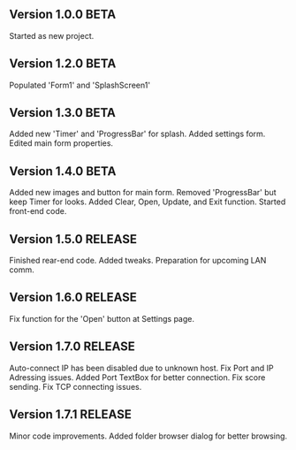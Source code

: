 ## Version 1.0.0 BETA
Started as new project.

## Version 1.2.0 BETA
Populated 'Form1' and 'SplashScreen1'

## Version 1.3.0 BETA
Added new 'Timer' and 'ProgressBar' for splash.
Added settings form.
Edited main form properties.

## Version 1.4.0 BETA
Added new images and button for main form.
Removed 'ProgressBar' but keep Timer for looks.
Added Clear, Open, Update, and Exit function.
Started front-end code.

## Version 1.5.0 RELEASE
Finished rear-end code.
Added tweaks.
Preparation for upcoming LAN comm.

## Version 1.6.0 RELEASE
Fix function for the 'Open' button at Settings page.

## Version 1.7.0 RELEASE
Auto-connect IP has been disabled due to unknown host.
Fix Port and IP Adressing issues.
Added Port TextBox for better connection.
Fix score sending.
Fix TCP connecting issues.

## Version 1.7.1 RELEASE
Minor code improvements.
Added folder browser dialog for better browsing.





